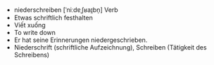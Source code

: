 - niederschreiben [ˈniːdɐˌʃʁaɪ̯bn̩] Verb
- Etwas schriftlich festhalten
- Viết xuống
- To write down
- Er hat seine Erinnerungen niedergeschrieben.
- Niederschrift (schriftliche Aufzeichnung), Schreiben (Tätigkeit des Schreibens)